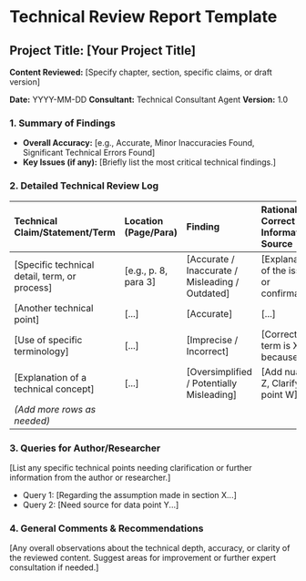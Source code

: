 # Technical Review Report Template

## Project Title: [Your Project Title]
**Content Reviewed:** [Specify chapter, section, specific claims, or draft version]

**Date:** YYYY-MM-DD
**Consultant:** Technical Consultant Agent
**Version:** 1.0

### 1. Summary of Findings

*   **Overall Accuracy:** [e.g., Accurate, Minor Inaccuracies Found, Significant Technical Errors Found]
*   **Key Issues (if any):** [Briefly list the most critical technical findings.]

### 2. Detailed Technical Review Log

| Technical Claim/Statement/Term                   | Location (Page/Para) | Finding                                         | Rationale / Correct Information / Source | Recommendation                                      |
| :----------------------------------------------- | :------------------- | :---------------------------------------------- | :--------------------------------------- | :-------------------------------------------------- |
| [Specific technical detail, term, or process]    | [e.g., p. 8, para 3] | [Accurate / Inaccurate / Misleading / Outdated] | [Explanation of the issue or confirmation] | [No change / Correct to X / Rephrase as Y / Remove] |
| [Another technical point]                        | [...]                | [Accurate]                                      | [...]                                    | [None]                                              |
| [Use of specific terminology]                    | [...]                | [Imprecise / Incorrect]                         | [Correct term is X because Y]            | [Replace with correct term]                         |
| [Explanation of a technical concept]             | [...]                | [Oversimplified / Potentially Misleading]       | [Add nuance Z, Clarify point W]          | [Revise explanation to include details]             |
| *(Add more rows as needed)*                      |                      |                                                 |                                          |                                                     |

### 3. Queries for Author/Researcher

[List any specific technical points needing clarification or further information from the author or researcher.]

*   Query 1: [Regarding the assumption made in section X...]
*   Query 2: [Need source for data point Y...]

### 4. General Comments & Recommendations

[Any overall observations about the technical depth, accuracy, or clarity of the reviewed content. Suggest areas for improvement or further expert consultation if needed.]
